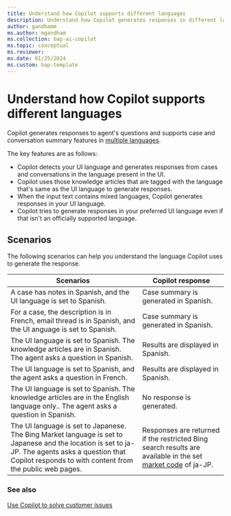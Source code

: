 ```yaml
---
title: Understand how Copilot supports different languages
description: Understand how Copilot generates responses in different languages.
author: gandhamm
ms.author: mgandham
ms.collection: bap-ai-copilot
ms.topic: conceptual
ms.reviewer: 
ms.date: 01/25/2024
ms.custom: bap-template 
---
```


# Understand how Copilot supports different languages

Copilot generates responses to agent's questions and supports case and conversation summary features in [multiple languages](../administer/cs-region-availability-service-limits.md#language-support-for-ai-based-analytics-and-insights-in-customer-service).

The key features are as follows:

- Copilot detects your UI language and generates responses from cases and conversations in the language present in the UI.
- Copilot uses those knowledge articles that are tagged with the language that's same as the UI language to generate responses.
- When the input text contains mixed languages, Copilot generates responses in your UI language.
- Copilot tries to generate responses in your preferred UI language even if that isn't an officially supported language.

## Scenarios

The following scenarios can help you understand the language Copilot uses to generate the response.

| Scenarios | Copilot response | 
| --- | --- | 
|A case has notes in Spanish, and the UI language is set to Spanish. | Case summary is generated in Spanish. |
| For a case, the description is in French, email thread is in Spanish, and the UI anguage is set to Spanish. | Case summary is generated in Spanish. |
| The UI language is set to Spanish. The knowledge articles are in Spanish. The agent asks a question in Spanish. | Results are displayed in Spanish. |
| The  UI language is set to Spanish, and the agent asks a question in French. | Results are displayed in Spanish. |
|  The UI language is set to Spanish. The knowledge articles are in the English language only.. The agent asks a question in Spanish.| No response is generated. |
| The UI language is set to Japanese. The Bing Market language is set to Japanese and the location is set to ja-JP. The agents asks a question that Copilot responds to with content from the public web pages. | Responses are returned if the restricted Bing search results are available in the set [market code](/bing/search-apis/bing-web-search/reference/market-codes) of ja-JP. |


### See also

[Use Copilot to solve customer issues](../use/use-copilot-features.md)
